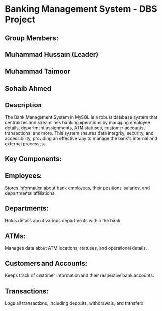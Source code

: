 # Banking Management System - DBS Project
## Group Members:
## Muhammad Hussain (Leader)
## Muhammad Taimoor
## Sohaib Ahmed

## Description
The Bank Management System in MySQL is a robust database system that centralizes and streamlines banking operations by managing employee details, department assignments, ATM statuses, customer accounts, transactions, and more. This system ensures data integrity, security, and accessibility, providing an effective way to manage the bank's internal and external processes.

## Key Components:
## Employees: 
Stores information about bank employees, their positions, salaries, and departmental affiliations.
## Departments:
Holds details about various departments within the bank.
## ATMs: 
Manages data about ATM locations, statuses, and operational details.
## Customers and Accounts:
Keeps track of customer information and their respective bank accounts.
## Transactions:
Logs all transactions, including deposits, withdrawals, and transfers


